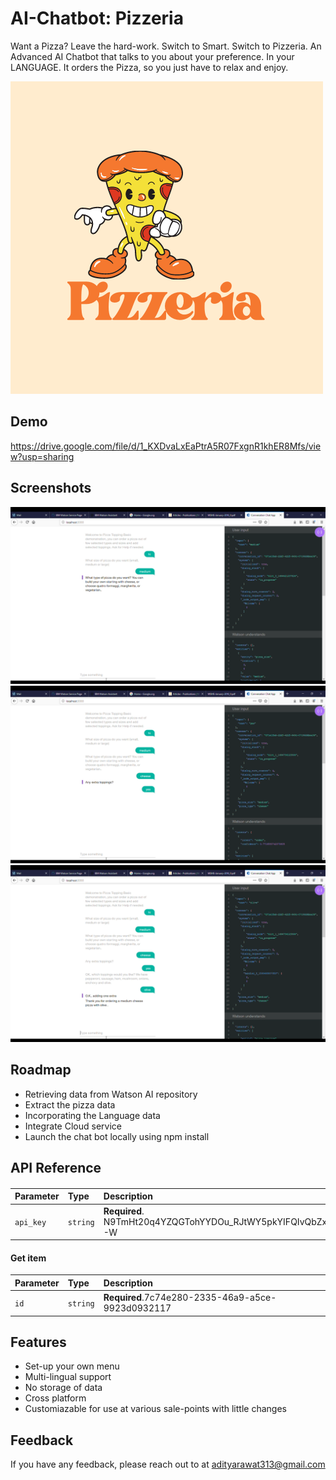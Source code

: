 
# AI-Chatbot: Pizzeria

Want a Pizza? Leave the hard-work. Switch to Smart. Switch to Pizzeria.
An Advanced AI Chatbot that talks to you about your preference. In your LANGUAGE.
It orders the Pizza, so you just have to relax and enjoy.



![Logo](https://github.com/Adityarawat313/AIChatBot/blob/main/pizzeria%20(1).png)


## Demo

https://drive.google.com/file/d/1_KXDvaLxEaPtrA5R07FxgnR1khER8Mfs/view?usp=sharing


## Screenshots

![App Screenshot](Screenshot%20(53).png)
![App Screenshot](Screenshot%20(54).png)
![App Screenshot](Screenshot%20(55).png)


## Roadmap

- Retrieving data from Watson AI repository
- Extract the pizza data
- Incorporating the Language data
- Integrate Cloud service
- Launch the chat bot locally using npm install


## API Reference

#### 


| Parameter | Type     | Description                |
| :-------- | :------- | :------------------------- |
| `api_key` | `string` | **Required**. N9TmHt20q4YZQGTohYYDOu_RJtWY5pkYIFQIvQbZx7-W |

#### Get item

| Parameter | Type     | Description                       |
| :-------- | :------- | :-------------------------------- |
| `id`      | `string` | **Required**.7c74e280-2335-46a9-a5ce-9923d0932117|




## Features

- Set-up your own menu
- Multi-lingual support
- No storage of data
- Cross platform
- Customiazable for use at various sale-points with little changes


## Feedback

If you have any feedback, please reach out to at adityarawat313@gmail.com

